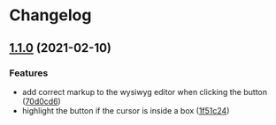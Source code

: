 # Changelog

## [1.1.0](https://www.github.com/live627/smf-bbcmb/compare/v1.0.0...v1.1.0) (2021-02-10)


### Features

* add correct markup to the wysiwyg editor when clicking the button ([70d0cd6](https://www.github.com/live627/smf-bbcmb/commit/70d0cd6e65a1f1655282f978a8682f3cbd5b4599))
* highlight the button if the cursor is inside a box ([1f51c24](https://www.github.com/live627/smf-bbcmb/commit/1f51c24bdaa9370c634ab2358b50fd5ad104be92))
